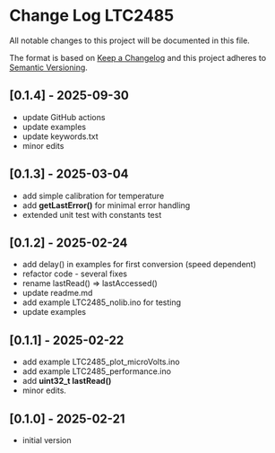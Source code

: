 # Change Log LTC2485

All notable changes to this project will be documented in this file.

The format is based on [Keep a Changelog](http://keepachangelog.com/)
and this project adheres to [Semantic Versioning](http://semver.org/).


## [0.1.4] - 2025-09-30
- update GitHub actions
- update examples
- update keywords.txt
- minor edits

## [0.1.3] - 2025-03-04
- add simple calibration for temperature
- add **getLastError()** for minimal error handling
- extended unit test with constants test

## [0.1.2] - 2025-02-24
- add delay() in examples for first conversion (speed dependent)
- refactor code - several fixes
- rename lastRead() => lastAccessed()
- update readme.md
- add example LTC2485_nolib.ino for testing
- update examples


## [0.1.1] - 2025-02-22
- add example LTC2485_plot_microVolts.ino
- add example LTC2485_performance.ino
- add **uint32_t lastRead()**
- minor edits.

## [0.1.0] - 2025-02-21
- initial version


